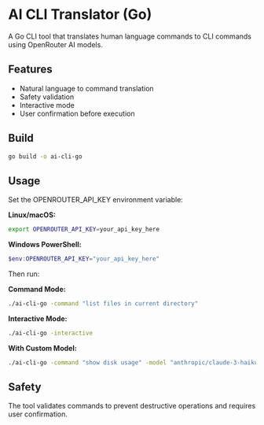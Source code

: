 # AI CLI Translator (Go)

A Go CLI tool that translates human language commands to CLI commands using OpenRouter AI models.

## Features

- Natural language to command translation
- Safety validation
- Interactive mode
- User confirmation before execution

## Build

```bash
go build -o ai-cli-go
```

## Usage

Set the OPENROUTER_API_KEY environment variable:

**Linux/macOS:**
```bash
export OPENROUTER_API_KEY=your_api_key_here
```

**Windows PowerShell:**
```powershell
$env:OPENROUTER_API_KEY="your_api_key_here"
```

Then run:

**Command Mode:**
```bash
./ai-cli-go -command "list files in current directory"
```

**Interactive Mode:**
```bash
./ai-cli-go -interactive
```

**With Custom Model:**
```bash
./ai-cli-go -command "show disk usage" -model "anthropic/claude-3-haiku"
```

## Safety

The tool validates commands to prevent destructive operations and requires user confirmation.
